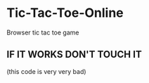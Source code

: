 # Tic-Tac-Toe-Online
Browser tic tac toe game

IF IT WORKS DON'T TOUCH IT
---------------
(this code is very very bad)
